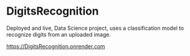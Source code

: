 # DigitsRecognition

Deployed and live, Data Science project, uses a classification model to recognize digits from an uploaded image.

https://DigitsRecognition.onrender.com
